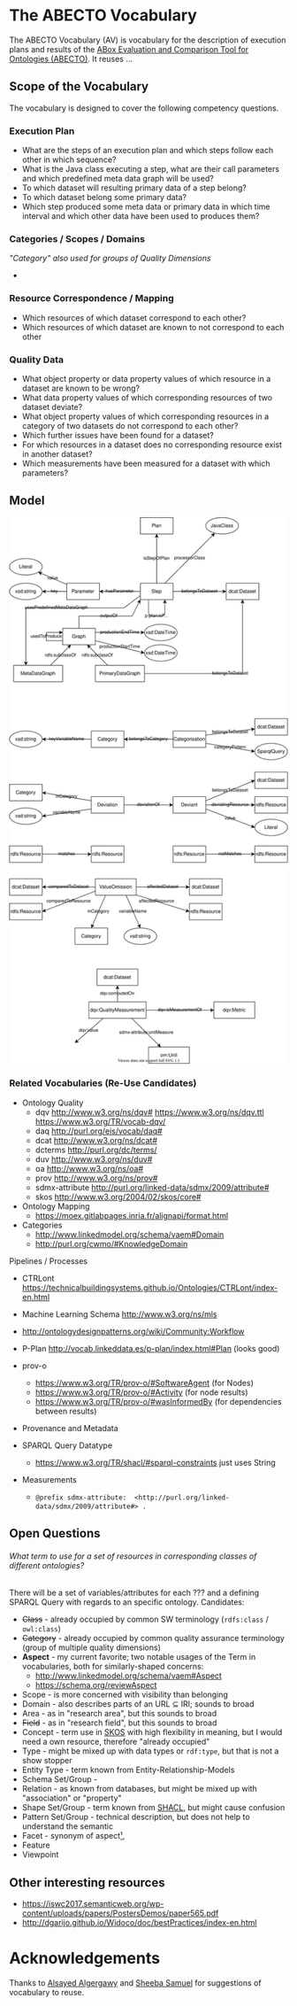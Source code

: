 # The ABECTO Vocabulary

The ABECTO Vocabulary (AV) is vocabulary for the description of execution plans and results of the [ABox Evaluation and Comparison Tool for Ontologies (ABECTO)](https://github.com/fusion-jena/abecto). It reuses …

## Scope of the Vocabulary

The vocabulary is designed to cover the following competency questions.

### Execution Plan

* What are the steps of an execution plan and which steps follow each other in which sequence?
* What is the Java class executing a step, what are their call parameters and which predefined meta data graph will be used?
* To which dataset will resulting primary data of a step belong?
* To which dataset belong some primary data?
* Which step produced some meta data or primary data in which time interval and which other data have been used to produces them?

### Categories / Scopes / Domains

*"Category" also used for groups of Quality Dimensions*

* 

### Resource Correspondence / Mapping

* Which resources of which dataset correspond to each other?
* Which resources of which dataset are known to not correspond to each other

### Quality Data

* What object property or data property values of which resource in a dataset are known to be wrong?
* What data property values of which corresponding resources of two dataset deviate?
* What object property values of which corresponding resources in a category of two datasets do not correspond to each other?
* Which further issues have been found for a dataset?
* For which resources in a dataset does no corresponding resource exist in another dataset?
* Which measurements have been measured for a dataset with which parameters?

## Model

![Schema visualization of the ABECTO Vocabulary](abecto-voc.svg)

### Related Vocabularies (Re-Use Candidates)

* Ontology Quality
    * dqv 	http://www.w3.org/ns/dqv#    https://www.w3.org/ns/dqv.ttl   https://www.w3.org/TR/vocab-dqv/
    * daq 	http://purl.org/eis/vocab/daq#
    * dcat 	http://www.w3.org/ns/dcat#
    * dcterms 	http://purl.org/dc/terms/
    * duv 	http://www.w3.org/ns/duv#
    * oa 	http://www.w3.org/ns/oa#
    * prov 	http://www.w3.org/ns/prov#
    * sdmx-attribute 	http://purl.org/linked-data/sdmx/2009/attribute#
    * skos 	http://www.w3.org/2004/02/skos/core#
* Ontology Mapping
    * https://moex.gitlabpages.inria.fr/alignapi/format.html
* Categories
     * http://www.linkedmodel.org/schema/vaem#Domain
     * http://purl.org/cwmo/#KnowledgeDomain

Pipelines / Processes
* CTRLont   https://technicalbuildingsystems.github.io/Ontologies/CTRLont/index-en.html
* Machine Learning Schema   http://www.w3.org/ns/mls
* http://ontologydesignpatterns.org/wiki/Community:Workflow
* P-Plan     http://vocab.linkeddata.es/p-plan/index.html#Plan (looks good)
* prov-o
  * https://www.w3.org/TR/prov-o/#SoftwareAgent (for Nodes)
  * https://www.w3.org/TR/prov-o/#Activity (for node results)
  * https://www.w3.org/TR/prov-o/#wasInformedBy (for dependencies between results)

* Provenance and Metadata

* SPARQL Query Datatype

    * https://www.w3.org/TR/shacl/#sparql-constraints just uses String

* Measurements

    * ```
      @prefix sdmx-attribute:  <http://purl.org/linked-data/sdmx/2009/attribute#> .
      ```

## Open Questions

###### What term to use for a set of resources in corresponding classes of different ontologies?

There will be a set of variables/attributes for each ??? and a defining SPARQL Query with regards to an specific ontology. Candidates:

* ~~Class~~ - already occupied by common SW terminology (`rdfs:class` / `owl:class`)
* ~~Category~~ - already occupied by common quality assurance terminology (group of  multiple quality dimensions)
* **Aspect** - my current favorite; two notable usages of the Term in vocabularies, both for similarly-shaped concerns:
  * http://www.linkedmodel.org/schema/vaem#Aspect
  * https://schema.org/reviewAspect
* Scope - is more concerned with visibility than belonging
* Domain - also describes parts of an URL ⊆ IRI; sounds to broad
* Area - as in "research area", but this sounds to broad
* ~~Field~~ - as in "research field", but this sounds to broad
* Concept - term use in [SKOS](https://www.w3.org/2009/08/skos-reference/skos.html) with high flexibility in meaning, but I would need a own resource, therefore "already occupied"
* Type - might be mixed up with data types or `rdf:type`, but that is not a show stopper
* Entity Type - term known from Entity-Relationship-Models
* Schema Set/Group - 
* Relation - as known from databases, but might be mixed up with "association" or "property"
* Shape Set/Group - term known from [SHACL](https://www.w3.org/TR/shacl/), but might cause confusion
* Pattern Set/Group - technical description, but does not help to understand the semantic
* Facet - synonym of aspect[¹](https://en.wiktionary.org/wiki/aspect),
* Feature
* Viewpoint

## Other interesting resources
* https://iswc2017.semanticweb.org/wp-content/uploads/papers/PostersDemos/paper565.pdf
* http://dgarijo.github.io/Widoco/doc/bestPractices/index-en.html

# Acknowledgements

Thanks to [Alsayed Algergawy](https://orcid.org/0000-0002-8550-4720) and [Sheeba Samuel](https://orcid.org/0000-0002-7981-8504) for suggestions of vocabulary to reuse.
